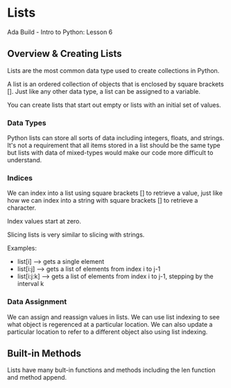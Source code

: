 # Lists
Ada Build - Intro to Python: Lesson 6

## Overview & Creating Lists
Lists are the most common data type used to create collections in Python. 

A list is an ordered collection of objects that is enclosed by square brackets []. Just like any other data type, a list can be assigned to a variable.

You can create lists that start out empty or lists with an initial set of values. 

### Data Types
Python lists can store all sorts of data including integers, floats, and strings. It's not a requirement that all items stored in a list should be the same type but lists with data of mixed-types would make our code more difficult to understand. 

### Indices
We can index into a list using square brackets [] to retrieve a value, just like how we can index into a string with square brackets [] to retrieve a character. 

Index values start at zero. 

Slicing lists is very similar to slicing with strings. 

Examples: 
* list[i] --> gets a single element
* list[i:j] --> gets a list of elements from index i to j-1
* list[i:j:k] --> gets a list of elements from index i to j-1, stepping by the interval k

### Data Assignment
We can assign and reassign values in lists. We can use list indexing to see what object is regerenced at a particular location. We can also update a particular location to refer to a different object also using list indexing. 

## Built-in Methods
Lists have many bult-in functions and methods including the len function and method append.